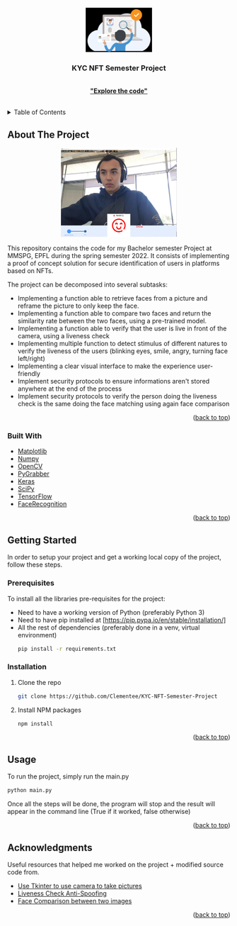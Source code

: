 <div id="top"></div>

<!-- PROJECT LOGO -->
<br />
<div align="center">
  <a href="https://github.com/othneildrew/Best-README-Template">
    <img src="visuals/KYC.jpg" alt="Logo" width="150" height="100">
  </a>

  <h3 align="center">KYC NFT Semester Project</h3>

  <p align="center">
    <br />
    <a href="https://github.com/Clementee/KYC-NFT-Semester-Project"><strong>"Explore the code"</strong></a>
    <br />
    <br />
  </p>
</div>

<!-- TABLE OF CONTENTS -->
<details>
  <summary>Table of Contents</summary>
  <ol>
    <li>
      <a href="#about-the-project">About The Project</a>
      <ul>
        <li><a href="#built-with">Built With</a></li>
      </ul>
    </li>
    <li>
      <a href="#getting-started">Getting Started</a>
      <ul>
        <li><a href="#prerequisites">Prerequisites</a></li>
        <li><a href="#installation">Installation</a></li>
      </ul>
    </li>
    <li><a href="#usage">Usage</a></li>
    <li><a href="#acknowledgments">Acknowledgments</a></li>
  </ol>
</details>



<!-- ABOUT THE PROJECT -->
## About The Project

<div align="center">
    <img src="visuals/presentation.jpg" alt="Logo" width="262" height="201">
</div>

This repository contains the code for my Bachelor semester Project at MMSPG, EPFL during the spring semester 2022. 
It consists of implementing a proof of concept solution for secure identification of users in platforms based on NFTs. 

The project can be decomposed into several subtasks:

* Implementing a function able to retrieve faces from a picture and reframe the picture to only keep the face.
* Implementing a function able to compare two faces and return the similarity rate between the two faces, using a pre-trained model.
* Implementing a function able to verify that the user is live in front of the camera, using a liveness check
* Implementing multiple function to detect stimulus of different natures to verify the liveness of the users (blinking eyes, smile, angry, turning face left/right)
* Implementing a clear visual interface to make the experience user-friendly 
* Implement security protocols to ensure informations aren't stored anywhere at the end of the process
* Implement security protocols to verify the person doing the liveness check is the same doing the face matching using again face comparison

<p align="right">(<a href="#top">back to top</a>)</p>

### Built With

* [Matplotlib](https://matplotlib.org/)
* [Numpy](https://numpy.org/)
* [OpenCV](https://opencv.org/)
* [PyGrabber](https://pypi.org/project/pygrabber/)
* [Keras](https://keras.io/)
* [SciPy](https://scipy.org/)
* [TensorFlow](https://www.tensorflow.org/?hl=fr)
* [FaceRecognition](https://pypi.org/project/face-recognition/)

<p align="right">(<a href="#top">back to top</a>)</p>

<!-- GETTING STARTED -->
## Getting Started

In order to setup your project and get a working local copy of the project, follow these steps.

### Prerequisites

To install all the libraries pre-requisites for the project:

* Need to have a working version of Python (preferably Python 3)
* Need to have pip installed at [https://pip.pypa.io/en/stable/installation/]
* All the rest of dependencies (preferably done in a venv, virtual environment)
  ```sh
  pip install -r requirements.txt
  ```

### Installation

1. Clone the repo
   ```sh
   git clone https://github.com/Clementee/KYC-NFT-Semester-Project
   ```
2. Install NPM packages
   ```sh
   npm install
   ```

<p align="right">(<a href="#top">back to top</a>)</p>

<!-- USAGE EXAMPLES -->
## Usage

To run the project, simply run the main.py

```sh
python main.py
```

Once all the steps will be done, the program will stop and the result will appear in the command line (True if it worked, false otherwise)
<p align="right">(<a href="#top">back to top</a>)</p>

<!-- ACKNOWLEDGMENTS -->
## Acknowledgments

Useful resources that helped me worked on the project + modified source code from.

* [Use Tkinter to use camera to take pictures](https://github.com/andreaschiavinato/python_grabber)
* [Liveness Check Anti-Spoofing](https://github.com/juan-csv/face_liveness_detection-Anti-spoofing)
* [Face Comparison between two images](https://github.com/12345k/Multi-Face-Comparison)

<p align="right">(<a href="#top">back to top</a>)</p>
